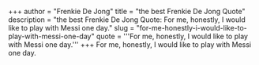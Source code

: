 +++
author = "Frenkie De Jong"
title = "the best Frenkie De Jong Quote"
description = "the best Frenkie De Jong Quote: For me, honestly, I would like to play with Messi one day."
slug = "for-me-honestly-i-would-like-to-play-with-messi-one-day"
quote = '''For me, honestly, I would like to play with Messi one day.'''
+++
For me, honestly, I would like to play with Messi one day.
